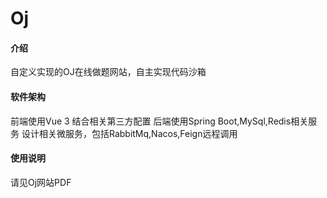 # Oj

#### 介绍
自定义实现的OJ在线做题网站，自主实现代码沙箱

#### 软件架构
前端使用Vue 3 结合相关第三方配置
后端使用Spring Boot,MySql,Redis相关服务
设计相关微服务，包括RabbitMq,Nacos,Feign远程调用


#### 使用说明

请见Oj网站PDF

